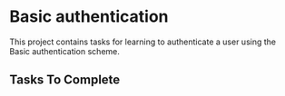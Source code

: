 # Basic authentication

This project contains tasks for learning to authenticate a user using the Basic authentication scheme.

## Tasks To Complete